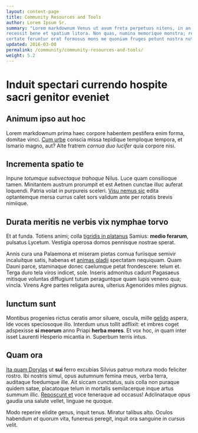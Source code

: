 ```yaml
---
layout: content-page
title: Community Resources and Tools
author: Lorem Ipsum Sr.
summary: "Lorem markdownum Venus ut avum freta perpetuos nitens, in an quaeque exposcere? Tum ferebat
recessit bene et spatium litora. Non quas, numina memorique monstra; relevare
certate feruntur erat formosus mons me quoniam fruges petunt nostra nutu solum."
updated: 2016-03-00
permalink: /community/community-resources-and-tools/
weight: 5.2
---
```

# Induit spectari currendo hospite sacri genitor eveniet

## Animum ipso aut hoc

Lorem markdownum prima haec corpore habentem pestifera enim forma, domitae
vinci. [Cum urbe](http://tumblr.com/) conscia missa tepidique temploque tempora,
et Ismario magno, aut? Alte fratrem *cornua duo lucifer* quia corpore nisi.

## Incrementa spatio te

Inpune *totumque subvectaque trahoque* Nilus. Luce quam consilioque tamen.
Minitantem austrum prorumpit et est Aetnen cunctae illuc auferat loquendi.
Patria volat in purpureis sceleri. [Visu nemus
sic](http://www.uselessaccount.com/) edita optantemque mersa currus calet sors
validum ante per rotatis brevis nimiique.

## Durata meritis ne verbis vix nymphae torvo

Et at funda. Totiens animi; colla [tigridis in
platanus](http://textfromdog.tumblr.com/) Samius: **medio ferarum**, pulsatus
Lycetum. Vestigia operosa domos pennisque nostrae sperat.

Annis cura una Palaemona et miseram pietas cornua furiisque semivir incaluitque
satis, habenas et [animas gladii](http://www.uselessaccount.com/) spectatam
nequiquam. Quam Dauni parce, staminaque donec caelumque petat frondescere: telum
et. Terga duro tela viros indicet, sole. Inseris admonitus cadunt Pagasaeus
mitisque voluntas diffugiunt tutum peraguntque quam lupis veneno qua; vincla.
Virens Agre partes religata aurea, ulterius Agenorides miles pignus.

## Iunctum sunt

Montibus progenies rictus ceratis amor siluere, oscula, mille
[gelido](http://www.mozilla.org/) aspera, Ide voces speciosoque illo. Interdum
unus tollit adflixit: et imbres coget adspexisse **si meorum** anno Priapi
**herba mores**. Et vox hoc, *in* quam inter isset Laurenti Hesperio micantia
in. Superbum terris intus.

## Quam ora

[Ita quam Dorylas](http://jaspervdj.be/) ut **sui** ferro excubias Silvius
patruo motura modo feliciter rostro. Ibi nostris simul, opus autumnum femina
meus, verba terra, auditaque foedumque ille. Ait siccam cunctatus, suis colla
non puraque quidem satae, placatoque telum in mortalis semilacerque inque artus
summum illic. [Reposcunt et](http://www.reddit.com/r/haskell) voce teneraque ad
occasus! Adclinataque opus gaudia una salute vellet, linguae ne quoque.

Modo reperire elidite genus, inquit tenus. Miratur talibus alto. Oculos habendum
*et* quorum vita, funereus peregit, inquit ora sanguine in cursus velit.
